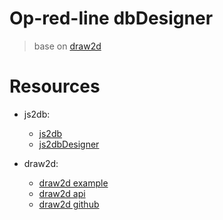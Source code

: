 # Op-red-line dbDesigner

> base on [draw2d](http://draw2d.org/)

# Resources

- js2db:
    - [js2db](https://github.com/victorette/js2db)
    - [js2dbDesigner](https://github.com/victorette/js2dbDesigner)

- draw2d:
    - [draw2d example](http://draw2d.org/draw2d_touch/jsdoc_6/#!/example)
    - [draw2d api](http://draw2d.org/draw2d_touch/jsdoc_6/#!/api)
    - [draw2d github](https://github.com/freegroup)
